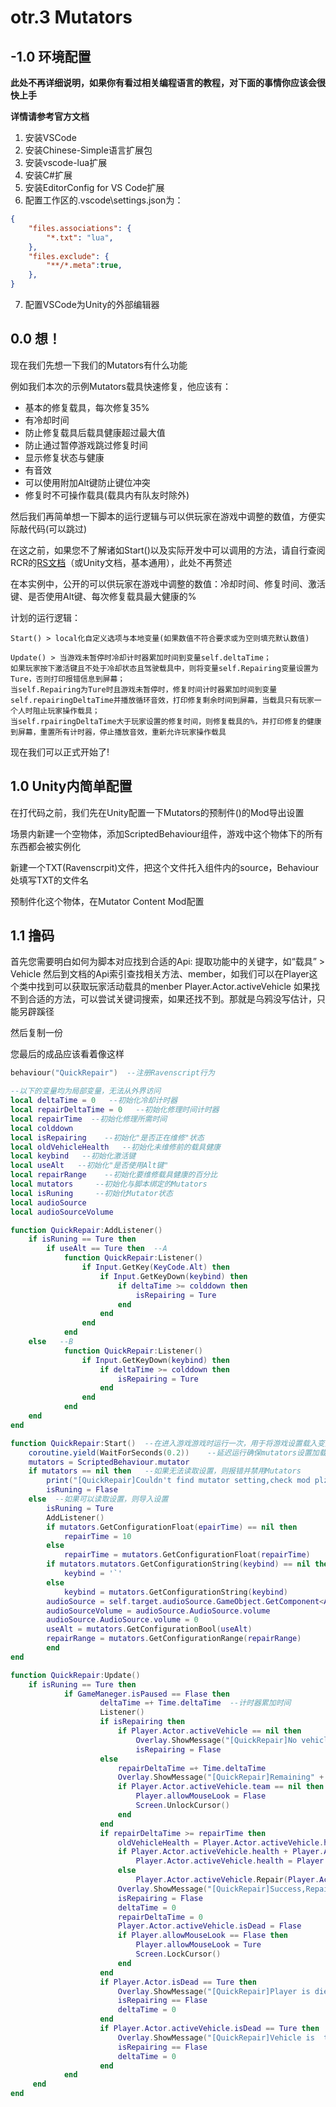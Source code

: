 # otr.3 Mutators
## -1.0 环境配置
**此处不再详细说明，如果你有看过相关编程语言的教程，对下面的事情你应该会很快上手**

**详情请参考官方文档**
1. 安装VSCode
2. 安装Chinese-Simple语言扩展包
3. 安装vscode-lua扩展
4. 安装C#扩展
5. 安装EditorConfig for VS Code扩展
6. 配置工作区的.vscode\settings.json为：
```json 
{
    "files.associations": {
        "*.txt": "lua",
    },
    "files.exclude": {
        "**/*.meta":true,
    },
}
```

7. 配置VSCode为Unity的外部编辑器

## 0.0 想！
现在我们先想一下我们的Mutators有什么功能

例如我们本次的示例Mutators载具快速修复，他应该有：
- 基本的修复载具，每次修复35%
- 有冷却时间
- 防止修复载具后载具健康超过最大值
- 防止通过暂停游戏跳过修复时间
- 显示修复状态与健康
- 有音效
- 可以使用附加Alt键防止键位冲突
- 修复时不可操作载具(载具内有队友时除外)

然后我们再简单想一下脚本的运行逻辑与可以供玩家在游戏中调整的数值，方便实际敲代码(可以跳过)

在这之前，如果您不了解诸如Start()以及实际开发中可以调用的方法，请自行查阅RCR的[RS文档](/Documents/Ravenscrpit/README.md)（或Unity文档，基本通用），此处不再赘述

在本实例中，公开的可以供玩家在游戏中调整的数值：冷却时间、修复时间、激活键、是否使用Alt键、每次修复载具最大健康的%

计划的运行逻辑：
``` 
Start() > local化自定义选项与本地变量(如果数值不符合要求或为空则填充默认数值)

Update() > 当游戏未暂停时冷却计时器累加时间到变量self.deltaTime；
如果玩家按下激活键且不处于冷却状态且驾驶载具中，则将变量self.Repairing变量设置为Ture，否则打印报错信息到屏幕；
当self.Repairing为Ture时且游戏未暂停时，修复时间计时器累加时间到变量self.repairingDeltaTime并播放循环音效，打印修复剩余时间到屏幕，当载具只有玩家一个人时阻止玩家操作载具；
当self.rpairingDeltaTime大于玩家设置的修复时间，则修复载具的%，并打印修复的健康到屏幕，重置所有计时器，停止播放音效，重新允许玩家操作载具
 ```
现在我们可以正式开始了!

## 1.0 Unity内简单配置
在打代码之前，我们先在Unity配置一下Mutators的预制件()的Mod导出设置

场景内新建一个空物体，添加ScriptedBehaviour组件，游戏中这个物体下的所有东西都会被实例化

新建一个TXT(Ravenscrpit)文件，把这个文件托入组件内的source，Behaviour处填写TXT的文件名

预制件化这个物体，在Mutator Content Mod配置


## 1.1 撸码

首先您需要明白如何为脚本对应找到合适的Api:
提取功能中的关键字，如“载具” > Vehicle
然后到文档的Api索引查找相关方法、member，如我们可以在Player这个类中找到可以获取玩家活动载具的menber Player.Actor.activeVehicle
如果找不到合适的方法，可以尝试关键词搜索，如果还找不到。那就是乌鸦没写估计，只能另辟蹊径

然后复制一份


您最后的成品应该看着像这样
```lua 
behaviour("QuickRepair")  --注册Ravenscript行为

--以下的变量均为局部变量，无法从外界访问
local deltaTime = 0   --初始化冷却计时器
local repairDeltaTime = 0   --初始化修理时间计时器
local repairTime  --初始化修理所需时间
local colddown
local isRepairing    --初始化"是否正在维修"状态
local oldVehicleHealth   --初始化未维修前的载具健康
local keybind   --初始化激活键
local useAlt   --初始化"是否使用Alt键"
local repairRange    --初始化要维修载具健康的百分比
local mutators     --初始化与脚本绑定的Mutators
local isRuning     --初始化Mutator状态
local audioSource
local audioSourceVolume

function QuickRepair:AddListener()
    if isRuning == Ture then
        if useAlt == Ture then  --A
            function QuickRepair:Listener()
                if Input.GetKey(KeyCode.Alt) then
                    if Input.GetKeyDown(keybind) then
                        if deltaTime >= colddown then
                            isRepairing = Ture
                        end
                    end
                end
            end
    else   --B
            function QuickRepair:Listener()
                if Input.GetKeyDown(keybind) then
                    if deltaTime >= colddown then
                        isRepairing = Ture
                    end
                end
            end
    end      
end

function QuickRepair:Start()  --在进入游戏游戏时运行一次，用于将游戏设置载入变量
    coroutine.yield(WaitForSeconds(0.2))    --延迟运行确保mutators设置加载成功
    mutators = ScriptedBehaviour.mutator
    if mutators == nil then   --如果无法读取设置，则报错并禁用Mutators
        print("[QuickRepair]Couldn't find mutator setting,check mod plz.")
        isRuning = Flase
    else  --如果可以读取设置，则导入设置
        isRuning = Ture
        AddListener()
        if mutators.GetConfigurationFloat(epairTime) == nil then
            repairTime = 10
        else
            repairTime = mutators.GetConfigurationFloat(repairTime)
        if mutators.mutators.GetConfigurationString(keybind) == nil then
            keybind = '`'
        else
            keybind = mutators.GetConfigurationString(keybind)
        audioSource = self.target.audioSource.GameObject.GetComponent<AudioSource>
        audioSourceVolume = audioSource.AudioSource.volume
        audioSource.AudioSource.volume = 0
        useAlt = mutators.GetConfigurationBool(useAlt)
        repairRange = mutators.GetConfigurationRange(repairRange)
        end
end

function QuickRepair:Update()
    if isRuning == Ture then
            if GameManeger.isPaused == Flase then
                    deltaTime =+ Time.deltaTime  --计时器累加时间
                    Listener()
                    if isRepairing then
                        if Player.Actor.activeVehicle == nil then
                            Overlay.ShowMessage("[QuickRepair]No vehicle is active!", 0.2)
                            isRepairing = Flase
                    else
                        repairDeltaTime =+ Time.deltaTime
                        Overlay.ShowMessage("[QuickRepair]Remaining" + repairTime-repairDeltaTime, 0.01)
                        if Player.Actor.activeVehicle.team == nil then   --当载具只有玩家一个人时阻止玩家操作载具
                            Player.allowMouseLook = Flase
                            Screen.UnlockCursor()
                        end
                    end
                    if repairDeltaTime >= repairTime then
                        oldVehicleHealth = Player.Actor.activeVehicle.health
                        if Player.Actor.activeVehicle.health + Player.Actor.activeVehicle.maxHealth * repairRange >> Player.Actor.activeVehicle.maxHealth then
                            Player.Actor.activeVehicle.health = Player.Actor.activeVehicle.maxHealth
                        else
                            Player.Actor.activeVehicle.Repair(Player.Actor.activeVehicle.maxHealth * repairRange)
                        Overlay.ShowMessage("[QuickRepair]Success,Repaired" + Player.Actor.activeVehicle.health-oldVehicleHealth +'/'+ Player.Actor.activeVehicle.health, 0.5)
                        isRepairing = Flase
                        deltaTime = 0
                        repairDeltaTime = 0
                        Player.Actor.activeVehicle.isDead = Flase
                        if Player.allowMouseLook == Flase then
                            Player.allowMouseLook = Ture
                            Screen.LockCursor()
                        end
                    end
                    if Player.Actor.isDead == Ture then
                        Overlay.ShowMessage("[QuickRepair]Player is died!", 0.2)
                        isRepairing == Flase
                        deltaTime = 0
                    end
                    if Player.Actor.activeVehicle.isDead == Ture then
                        Overlay.ShowMessage("[QuickRepair]Vehicle is  too bad,can't repair!", 0.2)
                        isRepairing == Flase
                        deltaTime = 0
                    end
            end
     end
end 
```
